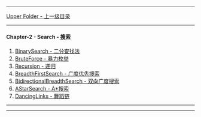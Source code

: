 <script type="text/javascript" async src="//cdn.bootcss.com/mathjax/2.7.0/MathJax.js?config=TeX-AMS-MML_HTMLorMML"></script>
<script type="text/javascript" async src="https://cdnjs.cloudflare.com/ajax/libs/mathjax/2.7.1/MathJax.js?config=TeX-MML-AM_CHTML"></script>


--------
[Upper Folder - 上一级目录](../)


--------
#### Chapter-2 - Search - 搜索

1. [BinarySearch - 二分查找法](BinarySearch/)
2. [BruteForce - 暴力枚举](BruteForce/)
3. [Recursion - 递归](Recursion/)
4. [BreadthFirstSearch - 广度优先搜索](BreadthFirstSearch/)
5. [BidirectionalBreadthSearch - 双向广度搜索](BidirectionalBreadthSearch/)
6. [AStarSearch - A*搜索](AStarSearch/)
7. [DancingLinks - 舞蹈链](DancingLinks/)


--------
--------
